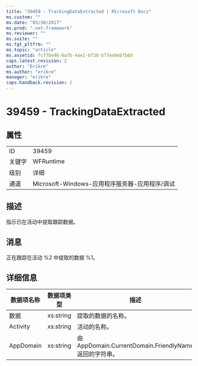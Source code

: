 ```yaml
---
title: "39459 - TrackingDataExtracted | Microsoft Docs"
ms.custom: ""
ms.date: "03/30/2017"
ms.prod: ".net-framework"
ms.reviewer: ""
ms.suite: ""
ms.tgt_pltfrm: ""
ms.topic: "article"
ms.assetid: fcf7be96-8a7b-4ae1-bf38-b77ea9ebfb6b
caps.latest.revision: 2
author: "Erikre"
ms.author: "erikre"
manager: "erikre"
caps.handback.revision: 2
---
```

# 39459 - TrackingDataExtracted
## 属性  
  
|||  
|-|-|  
|ID|39459|  
|关键字|WFRuntime|  
|级别|详细|  
|通道|Microsoft\-Windows\-应用程序服务器\-应用程序\/调试|  
  
## 描述  
 指示已在活动中提取跟踪数据。  
  
## 消息  
 正在跟踪在活动 %2 中提取的数据 %1。  
  
## 详细信息  
  
|数据项名称|数据项类型|描述|  
|-----------|-----------|--------|  
|数据|xs:string|提取的数据的名称。|  
|Activity|xs:string|活动的名称。|  
|AppDomain|xs:string|由 AppDomain.CurrentDomain.FriendlyName 返回的字符串。|